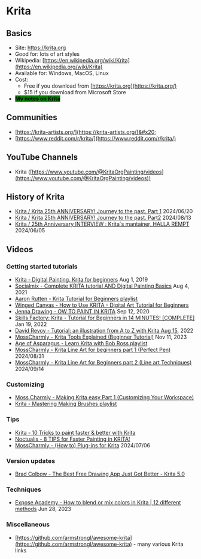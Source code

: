 # Krita

## Basics

* Site: [https://krita.org  ](https://krita.org/)
* Good for: lots of art styles
* Wikipedia: [https://en.wikipedia.org/wiki/Krita](https://en.wikipedia.org/wiki/Krita)
* Available for: Windows, MacOS, Linux
* Cost:&#x20;
  * Free if you download from [https://krita.org](https://krita.org/) &#x20;
  * $15 if you download from Microsoft Store
* [<mark style="background-color:green;">**My notes on Krita**</mark>](7p-notes-krita.md) &#x20;

## Communities

* [https://krita-artists.org/](https://krita-artists.org/)&#x20;
* [https://www.reddit.com/r/krita/](https://www.reddit.com/r/krita/)

## YouTube Channels

* Krita ([https://www.youtube.com/@KritaOrgPainting/videos](https://www.youtube.com/@KritaOrgPainting/videos))

## History of Krita

* [Krita / Krita 25th ANNIVERSARY! Journey to the past. Part 1](https://www.youtube.com/watch?v=DifqGFFAnsE) 2024/06/20
* [Krita / Krita 25th ANNIVERSARY! Journey to the past. Part2](https://www.youtube.com/watch?v=3Bi\_1rX2AB4) 2024/08/13
* [Krita / 25th Anniversary INTERVIEW : Krita´s mantainer, HALLA REMPT](https://www.youtube.com/watch?v=iHPUoyeWs3I) 2024/06/05&#x20;

## Videos

### **Getting started tutorials**

* [Krita - Digital Painting. Krita for beginners](https://youtu.be/tRY5bGsJ0f0) Aug 1, 2019
* [Socialmix - Complete KRITA tutorial AND Digital Painting Basics](https://www.youtube.com/watch?v=NbNQmE6WPK0) Aug 4, 2021
* [Aaron Rutten - Krita Tutorial for Beginners playlist](https://www.youtube.com/playlist?list=PLo\_kbikcLfN-4kZjxDr0k4pmFJa147JTd)&#x20;
* [Winged Canvas - How to Use KRITA - Digital Art Tutorial for Beginners](https://www.youtube.com/watch?v=2kLoKhyz2KA)&#x20;
* [Jenna Drawing - OW TO PAINT IN KRITA](https://youtu.be/Z06RRp81iDM) Sep 12, 2020
* [Skills Factory: Krita - Tutorial for Beginners in 14 MINUTES! \[COMPLETE\]](https://www.youtube.com/watch?v=ZvXw2s1rfHY) Jan 19, 2022
* [David Revoy - Tutorial: an illustration from A to Z with Krita Aug 15](https://www.youtube.com/watch?v=uYdEkOyFUn8), 2022
* [MossCharmly - Krita Tools Explained (Beginner Tutorial)](https://www.youtube.com/watch?v=W9Gc7Mv0LYA) Nov 11, 2023
* [Age of Asparagus - Learn Krita with Bob Ross playlist](https://www.youtube.com/playlist?list=PLaGRTLvEbVzybijtYZRy4EoGrx6Bq\_xOG)&#x20;
* [MossCharmly - Krita Line Art for beginners part 1 (Perfect Pen)](https://www.youtube.com/watch?v=fzgnQ2spLQk) 2024/08/31&#x20;
* [MossCharmly - Krita Line Art for Beginners part 2 (Line art Techniques)](https://www.youtube.com/watch?v=q7v6lgRRmn0) 2024/09/14

### **Customizing**

* [Moss Charmly - Making Krita easy Part 1 (Customizing Your Workspace)](https://youtu.be/24w7f\_yX3x8)&#x20;
* [Krita - Mastering Making Brushes playlist](https://www.youtube.com/playlist?list=PLNjBqr\_ciXycZ5DgqJEn7g6K\_cBKDg4Vw)&#x20;

### **Tips**

* [Krita - 10 Tricks to paint faster & better with Krita](https://www.youtube.com/watch?v=-LYfXyrGNe4)&#x20;
* [Noctualis - 8 TIPS for Faster Painting in KRITA!](https://www.youtube.com/watch?v=JmA0LdqVcBI)&#x20;
* [MossCharmly - (How to) Plug-ins for Krita](https://www.youtube.com/watch?v=Oqv3rFuABYY) 2024/07/06

### **Version updates**

* [Brad Colbow - The Best Free Drawing App Just Got Better - Krita 5.0](https://youtu.be/jE02xGd2CCY) &#x20;

### **Techniques**

* [Expose Academy - How to blend or mix colors in Krita | 12 different methods](https://www.youtube.com/watch?v=js15EeNbEBE)  Jun 28, 2023

### **Miscellaneous**

* [https://github.com/armstrongl/awesome-krita](https://github.com/armstrongl/awesome-krita) - many various Krita links
